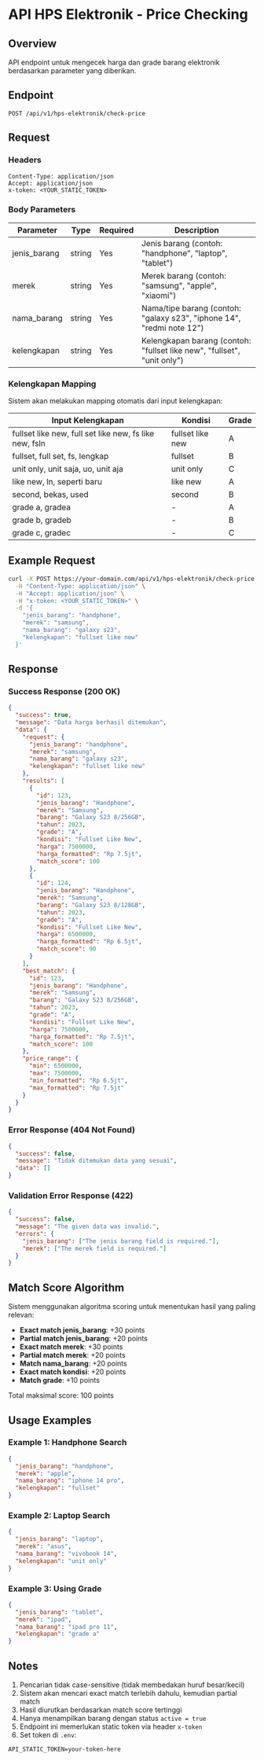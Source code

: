 # API HPS Elektronik - Price Checking

## Overview

API endpoint untuk mengecek harga dan grade barang elektronik berdasarkan parameter yang diberikan.

## Endpoint

```
POST /api/v1/hps-elektronik/check-price
```

## Request

### Headers
```
Content-Type: application/json
Accept: application/json
x-token: <YOUR_STATIC_TOKEN>
```

### Body Parameters

| Parameter | Type | Required | Description |
|-----------|------|----------|-------------|
| jenis_barang | string | Yes | Jenis barang (contoh: "handphone", "laptop", "tablet") |
| merek | string | Yes | Merek barang (contoh: "samsung", "apple", "xiaomi") |
| nama_barang | string | Yes | Nama/tipe barang (contoh: "galaxy s23", "iphone 14", "redmi note 12") |
| kelengkapan | string | Yes | Kelengkapan barang (contoh: "fullset like new", "fullset", "unit only") |

### Kelengkapan Mapping

Sistem akan melakukan mapping otomatis dari input kelengkapan:

| Input Kelengkapan | Kondisi | Grade |
|-------------------|---------|-------|
| fullset like new, full set like new, fs like new, fsln | fullset like new | A |
| fullset, full set, fs, lengkap | fullset | B |
| unit only, unit saja, uo, unit aja | unit only | C |
| like new, ln, seperti baru | like new | A |
| second, bekas, used | second | B |
| grade a, gradea | - | A |
| grade b, gradeb | - | B |
| grade c, gradec | - | C |

## Example Request

```bash
curl -X POST https://your-domain.com/api/v1/hps-elektronik/check-price \
  -H "Content-Type: application/json" \
  -H "Accept: application/json" \
  -H "x-token: <YOUR_STATIC_TOKEN>" \
  -d '{
    "jenis_barang": "handphone",
    "merek": "samsung",
    "nama_barang": "galaxy s23",
    "kelengkapan": "fullset like new"
  }'
```

## Response

### Success Response (200 OK)

```json
{
  "success": true,
  "message": "Data harga berhasil ditemukan",
  "data": {
    "request": {
      "jenis_barang": "handphone",
      "merek": "samsung",
      "nama_barang": "galaxy s23",
      "kelengkapan": "fullset like new"
    },
    "results": [
      {
        "id": 123,
        "jenis_barang": "Handphone",
        "merek": "Samsung",
        "barang": "Galaxy S23 8/256GB",
        "tahun": 2023,
        "grade": "A",
        "kondisi": "Fullset Like New",
        "harga": 7500000,
        "harga_formatted": "Rp 7.5jt",
        "match_score": 100
      },
      {
        "id": 124,
        "jenis_barang": "Handphone",
        "merek": "Samsung",
        "barang": "Galaxy S23 8/128GB",
        "tahun": 2023,
        "grade": "A",
        "kondisi": "Fullset Like New",
        "harga": 6500000,
        "harga_formatted": "Rp 6.5jt",
        "match_score": 90
      }
    ],
    "best_match": {
      "id": 123,
      "jenis_barang": "Handphone",
      "merek": "Samsung",
      "barang": "Galaxy S23 8/256GB",
      "tahun": 2023,
      "grade": "A",
      "kondisi": "Fullset Like New",
      "harga": 7500000,
      "harga_formatted": "Rp 7.5jt",
      "match_score": 100
    },
    "price_range": {
      "min": 6500000,
      "max": 7500000,
      "min_formatted": "Rp 6.5jt",
      "max_formatted": "Rp 7.5jt"
    }
  }
}
```

### Error Response (404 Not Found)

```json
{
  "success": false,
  "message": "Tidak ditemukan data yang sesuai",
  "data": []
}
```

### Validation Error Response (422)

```json
{
  "success": false,
  "message": "The given data was invalid.",
  "errors": {
    "jenis_barang": ["The jenis barang field is required."],
    "merek": ["The merek field is required."]
  }
}
```

## Match Score Algorithm

Sistem menggunakan algoritma scoring untuk menentukan hasil yang paling relevan:

- **Exact match jenis_barang**: +30 points
- **Partial match jenis_barang**: +20 points
- **Exact match merek**: +30 points  
- **Partial match merek**: +20 points
- **Match nama_barang**: +20 points
- **Exact match kondisi**: +20 points
- **Match grade**: +10 points

Total maksimal score: 100 points

## Usage Examples

### Example 1: Handphone Search

```json
{
  "jenis_barang": "handphone",
  "merek": "apple",
  "nama_barang": "iphone 14 pro",
  "kelengkapan": "fullset"
}
```

### Example 2: Laptop Search

```json
{
  "jenis_barang": "laptop",
  "merek": "asus",
  "nama_barang": "vivobook 14",
  "kelengkapan": "unit only"
}
```

### Example 3: Using Grade

```json
{
  "jenis_barang": "tablet",
  "merek": "ipad",
  "nama_barang": "ipad pro 11",
  "kelengkapan": "grade a"
}
```

## Notes

1. Pencarian tidak case-sensitive (tidak membedakan huruf besar/kecil)
2. Sistem akan mencari exact match terlebih dahulu, kemudian partial match
3. Hasil diurutkan berdasarkan match score tertinggi
4. Hanya menampilkan barang dengan status `active = true`
5. Endpoint ini memerlukan static token via header `x-token`
6. Set token di `.env`:
```
API_STATIC_TOKEN=your-token-here
```

